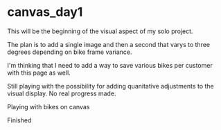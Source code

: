 # canvas_day1

This will be the beginning of the visual aspect of my solo project.

The plan is to add a single image and then a second that varys to three degrees depending on bike frame variance.

I'm thinking that I need to add a way to save various bikes per customer with this page as well.

Still playing with the possibility for adding quanitative adjustments to the visual display. No real progress made.

Playing with bikes on canvas

Finished
